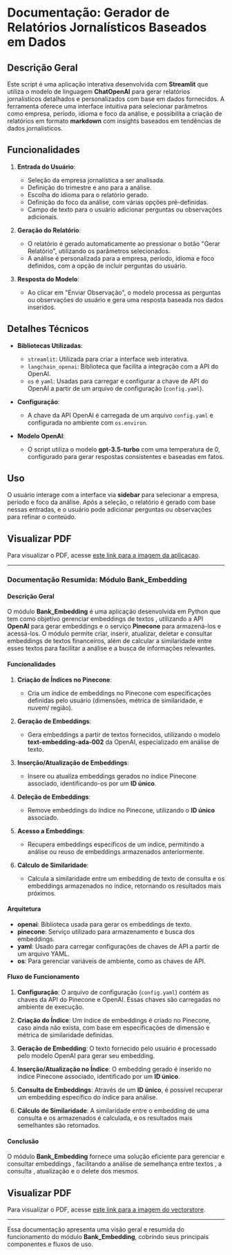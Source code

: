# Documentação: Gerador de Relatórios Jornalísticos Baseados em Dados

## Descrição Geral
Este script é uma aplicação interativa desenvolvida com **Streamlit** que utiliza o modelo de linguagem **ChatOpenAI** para gerar relatórios jornalísticos detalhados e personalizados com base em dados fornecidos. A ferramenta oferece uma interface intuitiva para selecionar parâmetros como empresa, período, idioma e foco da análise, e possibilita a criação de relatórios em formato **markdown** com insights baseados em tendências de dados jornalísticos.

## Funcionalidades
1. **Entrada do Usuário**:
   - Seleção da empresa jornalística a ser analisada.
   - Definição do trimestre e ano para a análise.
   - Escolha do idioma para o relatório gerado.
   - Definição do foco da análise, com várias opções pré-definidas.
   - Campo de texto para o usuário adicionar perguntas ou observações adicionais.

2. **Geração do Relatório**:
   - O relatório é gerado automaticamente ao pressionar o botão "Gerar Relatório", utilizando os parâmetros selecionados.
   - A análise é personalizada para a empresa, período, idioma e foco definidos, com a opção de incluir perguntas do usuário.

3. **Resposta do Modelo**:
   - Ao clicar em "Enviar Observação", o modelo processa as perguntas ou observações do usuário e gera uma resposta baseada nos dados inseridos.

## Detalhes Técnicos
- **Bibliotecas Utilizadas**:
  - `streamlit`: Utilizada para criar a interface web interativa.
  - `langchain_openai`: Biblioteca que facilita a integração com a API do OpenAI.
  - `os` e `yaml`: Usadas para carregar e configurar a chave de API do OpenAI a partir de um arquivo de configuração (`config.yaml`).

- **Configuração**:
  - A chave da API OpenAI é carregada de um arquivo `config.yaml` e configurada no ambiente com `os.environ`.

- **Modelo OpenAI**:
  - O script utiliza o modelo **gpt-3.5-turbo** com uma temperatura de 0, configurado para gerar respostas consistentes e baseadas em fatos.

## Uso
O usuário interage com a interface via **sidebar** para selecionar a empresa, período e foco da análise. Após a seleção, o relatório é gerado com base nessas entradas, e o usuário pode adicionar perguntas ou observações para refinar o conteúdo.




## Visualizar PDF
Para visualizar o PDF, acesse [este link para a imagem da aplicacao](aplicacao.pdf).





---



### Documentação Resumida: Módulo **Bank_Embedding**

#### Descrição Geral
O módulo **Bank_Embedding** é uma aplicação desenvolvida em Python que tem como objetivo gerenciar embeddings de textos , utilizando a API **OpenAI** para gerar embeddings e o serviço **Pinecone** para armazená-los e acessá-los. O módulo permite criar, inserir, atualizar, deletar e consultar embeddings de textos financeiros, além de calcular a similaridade entre esses textos para facilitar a análise e a busca de informações relevantes.

#### Funcionalidades
1. **Criação de Índices no Pinecone**:
   - Cria um índice de embeddings no Pinecone com especificações definidas pelo usuário (dimensões, métrica de similaridade, e nuvem/ região).

2. **Geração de Embeddings**:
   - Gera embeddings a partir de textos fornecidos, utilizando o modelo **text-embedding-ada-002** da OpenAI, especializado em análise de texto.

3. **Inserção/Atualização de Embeddings**:
   - Insere ou atualiza embeddings gerados no índice Pinecone associado, identificando-os por um **ID único**.

4. **Deleção de Embeddings**:
   - Remove embeddings do índice no Pinecone, utilizando o **ID único** associado.

5. **Acesso a Embeddings**:
   - Recupera embeddings específicos de um índice, permitindo a análise ou reuso de embeddings armazenados anteriormente.

6. **Cálculo de Similaridade**:
   - Calcula a similaridade entre um embedding de texto de consulta e os embeddings armazenados no índice, retornando os resultados mais próximos.

#### Arquitetura
- **openai**: Biblioteca usada para gerar os embeddings de texto.
- **pinecone**: Serviço utilizado para armazenamento e busca dos embeddings.
- **yaml**: Usado para carregar configurações de chaves de API a partir de um arquivo YAML.
- **os**: Para gerenciar variáveis de ambiente, como as chaves de API.

#### Fluxo de Funcionamento
1. **Configuração**: O arquivo de configuração (`config.yaml`) contém as chaves da API do Pinecone e OpenAI. Essas chaves são carregadas no ambiente de execução.
   
2. **Criação do Índice**: Um índice de embeddings é criado no Pinecone, caso ainda não exista, com base em especificações de dimensão e métrica de similaridade definidas.
   
3. **Geração de Embedding**: O texto fornecido pelo usuário é processado pelo modelo OpenAI para gerar seu embedding.

4. **Inserção/Atualização no Índice**: O embedding gerado é inserido no índice Pinecone associado, identificado por um **ID único**.

5. **Consulta de Embeddings**: Através de um **ID único**, é possível recuperar um embedding específico do índice para análise.

6. **Cálculo de Similaridade**: A similaridade entre o embedding de uma consulta e os armazenados é calculada, e os resultados mais semelhantes são retornados.

#### Conclusão
O módulo **Bank_Embedding** fornece uma solução eficiente para gerenciar e consultar embeddings , facilitando a análise de semelhança entre textos , a consulta , atualização e o delete dos mesmos.


## Visualizar PDF
Para visualizar o PDF, acesse [este link para a imagem do vectorstore](picone.pdf).

--- 

Essa documentação apresenta uma visão geral e resumida do funcionamento do módulo **Bank_Embedding**, cobrindo seus principais componentes e fluxos de uso.
